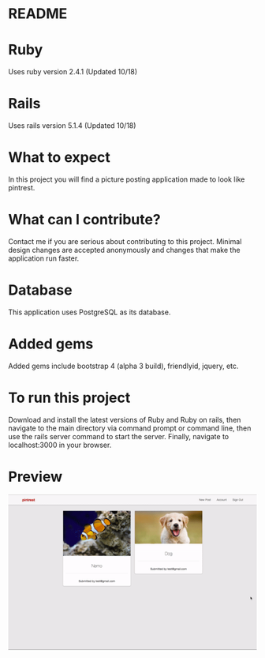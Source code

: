 # README

# Ruby
Uses ruby version 2.4.1 (Updated 10/18)

# Rails
Uses rails version 5.1.4 (Updated 10/18)

# What to expect
In this project you will find a picture posting application made to look like pintrest.

# What can I contribute?
Contact me if you are serious about contributing to this project. Minimal design changes are accepted anonymously and changes that make the application run faster.

# Database
This application uses PostgreSQL as its database.

# Added gems
Added gems include bootstrap 4 (alpha 3 build), friendlyid, jquery, etc.

# To run this project
Download and install the latest versions of Ruby and Ruby on rails, then navigate to the main directory via command prompt or command line, then use the rails server command to start the server. Finally, navigate to localhost:3000 in your browser.

# Preview
![](pintrest-clone-preview.gif)
